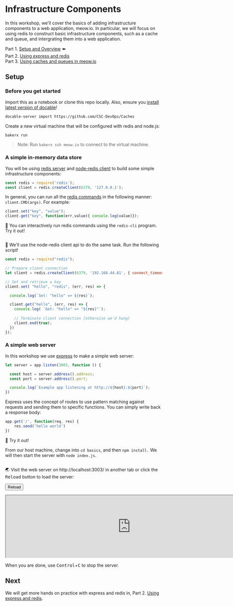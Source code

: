 Infrastructure Components
=========================

In this workshop, we'll cover the basics of adding infrastructure components to a web application, meow.io.
In particular, we will focus on using redis to construct basic infrastructure components, such as a cache and queue, and intergrating them into a web application.

Part 1. [Setup and Overview](README.md) ⬅️  
Part 2. [Using express and redis](Basics.md)  
Part 3. [Using caches and queues in meow.io](Meow.md)  

## Setup

### Before you get started

Import this as a notebook or clone this repo locally. Also, ensure you [install latest version of docable](https://github.com/ottomatica/docable-notebooks/blob/master/docs/install.md)!

```bash
docable-server import https://github.com/CSC-DevOps/Caches
```

Create a new virtual machine that will be configured with redis and node.js:

```bash | {type: 'command', stream: true, failed_when: 'exitCode != 0'}
bakerx run
```

> Note: Run `bakerx ssh meow.io` to connect to the virtual machine.

### A simple in-memory data store

You will be using [redis server](http://redis.io/) and [node-redis client](https://github.com/mranney/node_redis) to build some simple infrastructure components:

```js
const redis = require('redis');
const client = redis.createClient(6379, '127.0.0.1');
```

In general, you can run all the [redis commands](https://redis.io/commands) in the following manner: `client.CMD(args)`. For example:

```js
client.set("key", "value");
client.get("key", function(err,value){ console.log(value)});
```

🎯 You can interactively run redis commands using the `redis-cli` program. Try it out!

``` | {type: 'terminal' }
```

📜 We'll use the node-redis client api to do the same task. Run the following script!

```js | {type: 'script'}
const redis = require("redis");

// Prepare client connection
let client = redis.createClient(6379, '192.168.44.81', { connect_timeout: 5000 });

// Set and retrieve a key
client.set( "hello", "redis", (err, res) => {

  console.log(`Set: "hello" => ${res}`);

  client.get("hello", (err, res) => {
    console.log( `Get: "hello" => "${res}"`);
    
    // Terminate client connection (otherwise we'd hang)
    client.end(true);
  })
});
```

### A simple web server

In this workshop we use [express](http://expressjs.com/) to make a simple web server:

```js
let server = app.listen(3003, function () {

  const host = server.address().address;
  const port = server.address().port;

  console.log(`Example app listening at http://${host}:${port}`);
})
```

Express uses the concept of routes to use pattern matching against requests and sending them to specific functions. You can simply write back a response body:

```js
app.get('/', function(req, res) {
	res.send('hello world')
})
```

🎯 Try it out!

From our host machine, change into `cd basics`, and then `npm install.` We will then start the server with `node index.js`.

``` | {type: 'terminal' }
```

🌏 Visit the web server on http://localhost:3003/ in another tab or click the <kbd>Reload</kbd> button to load the server:

<button onclick="window.frames['serviceFrameSend'].src+='';">Reload</button>
<iframe id="serviceFrameSend" src="http://localhost:3003/" width="800" height="200"  frameborder="1"></iframe>

When you are done, use <kbd>Control</kbd>+<kbd>C</kbd> to stop the server.


## Next

We will get more hands on practice with express and redis in, Part 2. [Using express and redis](Basics.md).

